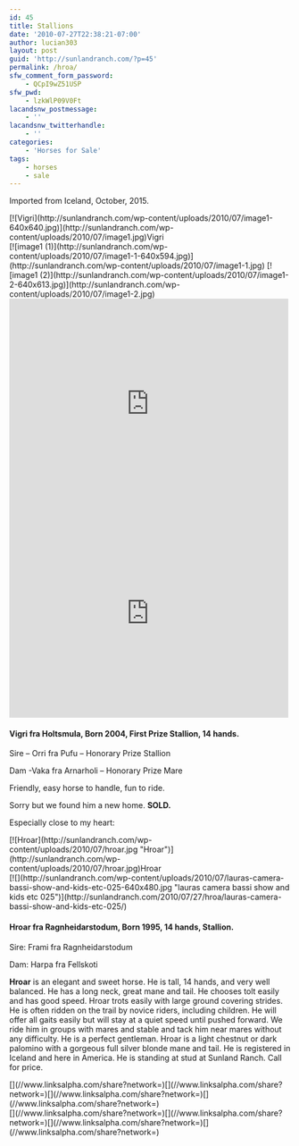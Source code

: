 ```yaml
---
id: 45
title: Stallions
date: '2010-07-27T22:38:21-07:00'
author: lucian303
layout: post
guid: 'http://sunlandranch.com/?p=45'
permalink: /hroa/
sfw_comment_form_password:
    - QCpI9wZ51USP
sfw_pwd:
    - lzkWlP09V0Ft
lacandsnw_postmessage:
    - ''
lacandsnw_twitterhandle:
    - ''
categories:
    - 'Horses for Sale'
tags:
    - horses
    - sale
---
```


Imported from Iceland, October, 2015.

<div class="wp-caption alignnone" id="attachment_904" style="width: 524px">[![Vigri](http://sunlandranch.com/wp-content/uploads/2010/07/image1-640x640.jpg)](http://sunlandranch.com/wp-content/uploads/2010/07/image1.jpg)Vigri

</div>[![image1 (1)](http://sunlandranch.com/wp-content/uploads/2010/07/image1-1-640x594.jpg)](http://sunlandranch.com/wp-content/uploads/2010/07/image1-1.jpg) [![image1 (2)](http://sunlandranch.com/wp-content/uploads/2010/07/image1-2-640x613.jpg)](http://sunlandranch.com/wp-content/uploads/2010/07/image1-2.jpg)

<iframe allowfullscreen="" frameborder="0" height="375" loading="lazy" src="https://www.youtube.com/embed/bzudDA1iYAs?feature=oembed" width="500"></iframe>

<iframe allowfullscreen="" frameborder="0" height="375" loading="lazy" src="https://www.youtube.com/embed/cvX4gia7VTk?feature=oembed" width="500"></iframe>

#### **Vigri fra Holtsmula,** **Born 2004, First Prize Stallion, 14 hands.**

Sire – Orri fra Pufu – Honorary Prize Stallion

Dam -Vaka fra Arnarholi – Honorary Prize Mare

Friendly, easy horse to handle, fun to ride.

Sorry but we found him a new home. **SOLD.**

Especially close to my heart:

<div class="wp-caption alignnone" id="attachment_46" style="width: 360px">[![Hroar](http://sunlandranch.com/wp-content/uploads/2010/07/hroar.jpg "Hroar")](http://sunlandranch.com/wp-content/uploads/2010/07/hroar.jpg)Hroar

</div>[![](http://sunlandranch.com/wp-content/uploads/2010/07/lauras-camera-bassi-show-and-kids-etc-025-640x480.jpg "lauras camera bassi show and kids etc 025")](http://sunlandranch.com/2010/07/27/hroa/lauras-camera-bassi-show-and-kids-etc-025/)

#### **Hroar fra Ragnheidarstodum**, Born 1995, 14 hands, Stallion.

Sire: Frami fra Ragnheidarstodum

Dam: Harpa fra Fellskoti

**Hroar** is an elegant and sweet horse. He is tall, 14 hands, and very well balanced. He has a long neck, great mane and tail. He chooses tolt easily and has good speed. Hroar trots easily with large ground covering strides. He is often ridden on the trail by novice riders, including children. He will offer all gaits easily but will stay at a quiet speed until pushed forward. We ride him in groups with mares and stable and tack him near mares without any difficulty. He is a perfect gentleman. Hroar is a light chestnut or dark palomino with a gorgeous full silver blonde mane and tail. He is registered in Iceland and here in America. He is standing at stud at Sunland Ranch. Call for price.

<div class="linksalpha_container linksalpha_app_3" data-counters="1" data-size="regular" data-style="square" data-title="Stallions" data-url="https://www.sunlandranch.com/hroa/">[](//www.linksalpha.com/share?network=)[](//www.linksalpha.com/share?network=)[](//www.linksalpha.com/share?network=)[](//www.linksalpha.com/share?network=)</div><div class="linksalpha_container linksalpha_app_7" data-position="" data-title="Stallions" data-url="https://www.sunlandranch.com/hroa/">[](//www.linksalpha.com/share?network=)[](//www.linksalpha.com/share?network=)[](//www.linksalpha.com/share?network=)[](//www.linksalpha.com/share?network=)</div>